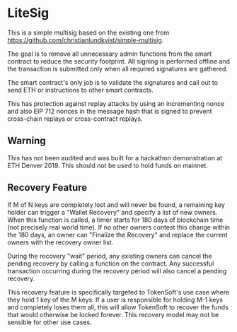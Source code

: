 # LiteSig
This is a simple multisig based on the existing one from https://github.com/christianlundkvist/simple-multisig.

The goal is to remove all unnecessary admin functions from the smart contract to reduce the security footprint.  All signing is performed offline and the transaction is submitted only when all required signatures are gathered.

The smart contract's only job is to validate the signatures and call out to send ETH or instructions to other smart contracts.

This has protection against replay attacks by using an incrementing nonce and also EIP 712 nonces in the message hash that is signed to prevent cross-chain replays or cross-contract replays.

## Warning
This has not been audited and was built for a hackathon demonstration at ETH Denver 2019.  This should not be used to hold funds on mainnet.

## Recovery Feature
If M of N keys are completely lost and will never be found, a remaining key holder can trigger a "Wallet Recovery" and specify a list of new owners.  When this function is called, a timer starts for 180 days of blockchain time (not precisely real world time).  If no other owners contest this change within the 180 days, an owner can "Finalize the Recovery" and replace the current owners with the recovery owner list.

During the recovery "wait" period, any existing owners can cancel the pending recovery by calling a function on the contract.  Any successful transaction occurring during the recovery period will also cancel a pending recovery.

This recovery feature is specifically targeted to TokenSoft's use case where they hold 1 key of the M keys.  If a user is responsible for holding M-1 keys and completely loses them all, this will allow TokenSoft to recover the funds that would otherwise be locked forever.  This recovery model may not be sensible for other use cases.